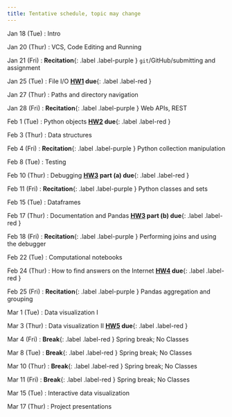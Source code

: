 ```yaml
---
title: Tentative schedule, topic may change
---
```


Jan 18 (Tue)
: Intro

Jan 20 (Thur)
: VCS, Code Editing and Running

Jan 21 (Fri)
: **Recitation**{: .label .label-purple } `git`/GitHub/submitting and assignment

Jan 25 (Tue)
: File I/O **[HW1](https://cmu-crafting-software.github.io//assignments/hw1) due**{: .label .label-red }

Jan 27 (Thur)
: Paths and directory navigation

Jan 28 (Fri)
: **Recitation**{: .label .label-purple } Web APIs, REST

Feb 1 (Tue)
: Python objects **[HW2](https://cmu-crafting-software.github.io//assignments/hw2) due**{: .label .label-red }

Feb 3 (Thur)
: Data structures

Feb 4 (Fri)
: **Recitation**{: .label .label-purple } Python collection manipulation

Feb 8 (Tue)
: Testing

Feb 10 (Thur)
: Debugging  **[HW3](https://cmu-crafting-software.github.io//assignments/hw3) part (a) due**{: .label .label-red }

Feb 11 (Fri)
: **Recitation**{: .label .label-purple } Python classes and sets

Feb 15 (Tue)
: Dataframes

Feb 17 (Thur)
: Documentation and Pandas **[HW3](https://cmu-crafting-software.github.io//assignments/hw3) part (b) due**{: .label .label-red }

Feb 18 (Fri)
: **Recitation**{: .label .label-purple } Performing joins and using the debugger

Feb 22 (Tue)
: Computational notebooks

Feb 24 (Thur)
: How to find answers on the Internet **[HW4](https://cmu-crafting-software.github.io//assignments/hw4) due**{: .label .label-red }

Feb 25 (Fri)
: **Recitation**{: .label .label-purple } Pandas aggregation and grouping

Mar 1 (Tue)
: Data visualization I

Mar 3 (Thur)
: Data visualization II **[HW5](https://cmu-crafting-software.github.io//assignments/hw5) due**{: .label .label-red }

Mar 4 (Fri)
: **Break**{: .label .label-red } Spring break; No Classes

Mar 8 (Tue)
: **Break**{: .label .label-red } Spring break; No Classes

Mar 10 (Thur)
: **Break**{: .label .label-red } Spring break; No Classes

Mar 11 (Fri)
: **Break**{: .label .label-red } Spring break; No Classes

Mar 15 (Tue)
: Interactive data visualization 

Mar 17 (Thur)
: Project presentations 

<!-- 


Mar 2 (Tue)
: SQL Data Definition Language, SQL Insert

Mar 4 (Thur)
: Indexes, Working with SQL in Python

Mar 5 (Fri)
: **Recitation**{: .label .label-purple } Python collection manipulation

Mar 9 (Tue)
: Querying with SQL/ACID

Mar 11 (Thur)
: Debugging 2: Using a debugger

Mar 12 (Fri)
: **Recitation**{: .label .label-purple } Data Querying

Mar 16 (Tue)
: 	Jupyter

Mar 18 (Thur)
: Error messages and stack overflow

Mar 19 (Fri)
: **Break**{: .label .label-red } Mid semester break; No Classes

Mar 23 (Tue)
: Dataframes

Mar 25 (Thur)
:  Pandas/declarative computation

Mar 26 (Fri)
: **Recitation**{: .label .label-purple } Data Analysis

Mar 30 (Tue)
: Data Structures

Apr 1 (Thur)
: Data Structures Continued

Apr 2 (Fri)
: **Recitation**{: .label .label-purple } Data Viz

Apr 6 (Tue)
: Data Vizualization 
Apr 8 (Thur)
: Data Vizualization (II)

Apr 9 (Fri)
: **Recitation**{: .label .label-purple } Final Project Proposal

Apr 13 (Tue)
: Unit Testing

Apr 15 (Thur)
: **Break**{: .label .label-red } Spring Carnival; No Classes

Apr 16 (Fri)
: **Break**{: .label .label-red } Spring Carnival; No Classes

Apr 20 (Tue) 
: TDD/Code Writing Process

Apr 22 (Thur)
: Python Objects	

Apr 23 (Fri)
: **Recitation**{: .label .label-purple } Data Publishing

Apr 27 (Tue)
: Web Dev 1 HTML/CSS 

Apr 29 (Thur)
: Web Dev 2 Javascript/Jekyll

Apr 30 (Fri)
: **Recitation**{: .label .label-purple } Final Project Check-in Meetings

May 4 (Tue)
: TBD

May 6 (Thur)
: Performance evaluation

May 7 (Fri)
: **Recitation**{: .label .label-purple } Final Project Check-in Meetings

TBD:
: **Final**{: .label .label-green } Final Project Presentation --> 
